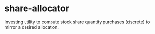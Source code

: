 # share-allocator
Investing utility to compute stock share quantity purchases (discrete) to mirror a desired allocation.

